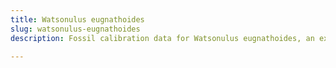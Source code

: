 ```yaml
---
title: Watsonulus eugnathoides
slug: watsonulus-eugnathoides
description: Fossil calibration data for Watsonulus eugnathoides, an extinct species of fish. Includes taxonomy authority and locality references, and cross-references to living taxa.

---
```

